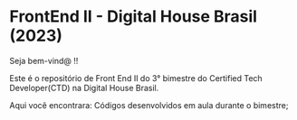 # FrontEnd II - Digital House Brasil (2023)


Seja bem-vind@ !!

Este é o repositório de Front End II do 3° bimestre do Certified Tech Developer(CTD) na Digital House Brasil.

Aqui você encontrara: Códigos desenvolvidos em aula durante o bimestre;
